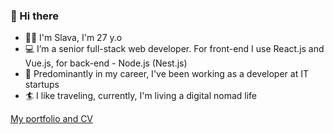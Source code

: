 ### 👋 Hi there

- 👨‍💻 I'm Slava, I'm 27 y.o
- 💻 I’m a senior full-stack web developer. For front-end I use React.js and Vue.js, for back-end - Node.js (Nest.js)
- 🚀 Predominantly in my career, I've been working as a developer at IT startups
- 🏄 I like traveling, currently, I'm living a digital nomad life



[My portfolio and CV](https://slava-nik.github.io/)

<!---
Slava-Nik/Slava-Nik is a ✨ special ✨ repository because its `README.md` (this file) appears on your GitHub profile.
You can click the Preview link to take a look at your changes.
--->
